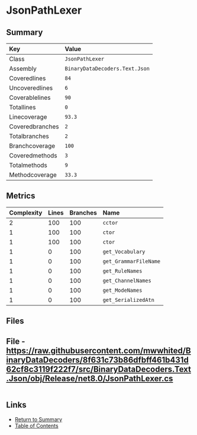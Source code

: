 ﻿# JsonPathLexer

## Summary

| Key             | Value                          |
| :-------------- | :----------------------------- |
| Class           | `JsonPathLexer`                |
| Assembly        | `BinaryDataDecoders.Text.Json` |
| Coveredlines    | `84`                           |
| Uncoveredlines  | `6`                            |
| Coverablelines  | `90`                           |
| Totallines      | `0`                            |
| Linecoverage    | `93.3`                         |
| Coveredbranches | `2`                            |
| Totalbranches   | `2`                            |
| Branchcoverage  | `100`                          |
| Coveredmethods  | `3`                            |
| Totalmethods    | `9`                            |
| Methodcoverage  | `33.3`                         |

## Metrics

| Complexity | Lines | Branches | Name                  |
| :--------- | :---- | :------- | :-------------------- |
| 2          | 100   | 100      | `cctor`               |
| 1          | 100   | 100      | `ctor`                |
| 1          | 100   | 100      | `ctor`                |
| 1          | 0     | 100      | `get_Vocabulary`      |
| 1          | 0     | 100      | `get_GrammarFileName` |
| 1          | 0     | 100      | `get_RuleNames`       |
| 1          | 0     | 100      | `get_ChannelNames`    |
| 1          | 0     | 100      | `get_ModeNames`       |
| 1          | 0     | 100      | `get_SerializedAtn`   |

## Files

## File - https://raw.githubusercontent.com/mwwhited/BinaryDataDecoders/8f631c73b86dfbff461b431d62cf8c3119f222f7/src/BinaryDataDecoders.Text.Json/obj/Release/net8.0/JsonPathLexer.cs

```CSharp
```

## Links

* [Return to Summary](Summary.md)
* [Table of Contents](../TOC.md)

